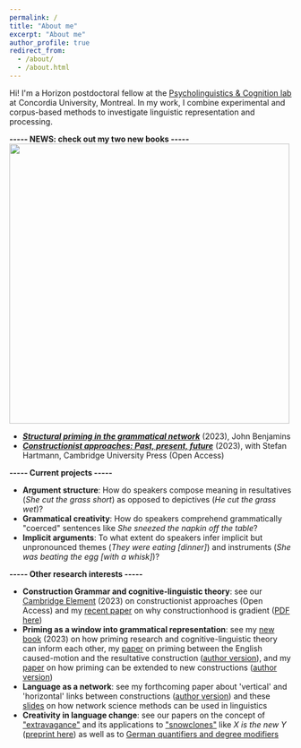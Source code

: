 ```yaml
---
permalink: /
title: "About me"
excerpt: "About me"
author_profile: true
redirect_from: 
  - /about/
  - /about.html
---
```


Hi! I'm a Horizon postdoctoral fellow at the <a href="https://psycholinguistics.weebly.com/">Psycholinguistics & Cognition lab</a> at Concordia University, Montreal. 
In my work, I combine experimental and corpus-based methods to investigate linguistic representation and processing.

<b>----- NEWS: check out my two new books -----</b>
<img src="https://tungerer.github.io/images/Book_covers_2023.jpg" width="500" />

<ul>
  <li><b><i><a href="https://doi.org/10.1075/cal.35">Structural priming in the grammatical network</a></i></b> (2023), John Benjamins</li>
  <li><b><i><a href="https://doi.org/10.1017/9781009308717">Constructionist approaches: Past, present, future</a></i></b> (2023), with Stefan Hartmann, Cambridge University Press (Open Access)</li>
</ul>

<b>----- Current projects -----</b>
<ul>
  <li><b>Argument structure</b>: How do speakers compose meaning in resultatives (<i>She cut the grass short</i>) as opposed to depictives (<i>He cut the grass wet</i>)?</li>
  <li><b>Grammatical creativity</b>: How do speakers comprehend grammatically "coerced" sentences like <i>She sneezed the napkin off the table</i>?</li>
  <li><b>Implicit arguments</b>: To what extent do speakers infer implicit but unpronounced themes (<i>They were eating [dinner]</i>) and instruments (<i>She was beating the egg [with a whisk]</i>)?</li>
</ul>

<b>----- Other research interests -----</b>
<ul>
  <li><b>Construction Grammar and cognitive-linguistic theory</b>: see our <a href="https://doi.org/10.1017/9781009308717">Cambridge Element</a> (2023) on constructionist approaches (Open Access) and my <a href="https://doi.org/10.24338/cons-543">recent paper</a> on why constructionhood is gradient (<a href="https://tungerer.github.io/files/Ungerer-2023-Gradient-constructionhood.pdf">PDF here</a>)</li>
  <li><b>Priming as a window into grammatical representation</b>: see my <a href="https://doi.org/10.1075/cal.35">new book</a> (2023) on how priming research and cognitive-linguistic theory can inform each other, my <a href="https://doi.org/10.1515/cog-2020-0016">paper</a> on priming between the English caused-motion and the resultative construction (<a href="https://tungerer.github.io/files/Ungerer-2021-Using-structural-priming-to-test-links.pdf">author version</a>), and my <a href="https://doi.org/10.1515/gcla-2022-0008">paper</a> on how priming can be extended to new constructions (<a href="https://tungerer.github.io/files/Ungerer-2022-Extending-structural-priming.pdf">author version</a>)</li>
  <li><b>Language as a network</b>: see my forthcoming paper about 'vertical' and 'horizontal' links between constructions (<a href="https://tungerer.github.io/files/Ungerer-forthc-Vertical-and-horizontal-links.pdf">author version</a>) and these <a href="https://tungerer.github.io/files/Ungerer-2021-Network-science-methods.pdf">slides</a> on how network science methods can be used in linguistics</li>
  <li><b>Creativity in language change</b>: see our papers on the concept of <a href="https://doi.org/10.1075/bjl.00058.ung">"extravagance"</a> and its applications to <a href="https://doi.org/10.1017/S0022226723000117">"snowclones"</a> like <i>X is the new Y</i> (<a href="https://doi.org/10.31234/osf.io/y6a8g">preprint here</a>) as well as to <a href="https://doi.org/10.1515/9783110753059-003">German quantifiers and degree modifiers</a></li>
</ul>
